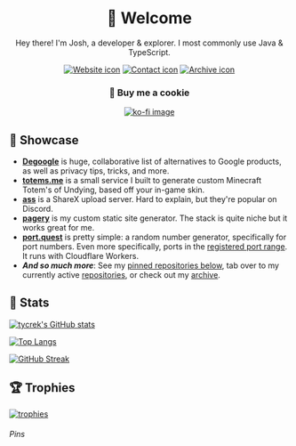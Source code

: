 <div align="center">

<!-- # Hello. I'm Josh. -->

# :wave: Welcome

Hey there! I'm Josh, a developer & explorer. I most commonly use Java & TypeScript.

[![Website icon]][Website]
[![Contact icon]][Contact]
[![Archive icon]][Archive]

### 🍪 Buy me a cookie

[![ko-fi image]][ko-fi link]

</div>

## :gem: Showcase

- **[Degoogle]** is huge, collaborative list of alternatives to Google products, as well as privacy tips, tricks, and more.
- **[totems.me]** is a small service I built to generate custom Minecraft Totem's of Undying, based off your in-game skin.
- **[ass]** is a ShareX upload server. Hard to explain, but they're popular on Discord.
- **[pagery]** is my custom static site generator. The stack is quite niche but it works great for me.
- **[port.quest]** is pretty simple: a random number generator, specifically for port numbers. Even more specifically, ports in the [registered port range][ports]. It runs with Cloudflare Workers.
- ***And so much more***: See my [pinned repositories below][pins], tab over to my currently active [repositories], or check out my [archive].

## :book: Stats

[![tycrek's GitHub stats]][stats repo]

[![Top Langs]][stats repo]

[![GitHub Streak]][streaks]

## :trophy: Trophies

[![trophies]][trophy repo]

###### Pins

<!---- Links ---->
<!-- Header -->
[Website]: https://jmoore.dev/
[Contact]: https://tycrek.com/
[Archive]: https://github.com/tycrek-archive
[Website icon]: https://img.shields.io/badge/-Website-EC407A
[Contact icon]: https://img.shields.io/badge/-Contact-D81B60
[Archive icon]: https://img.shields.io/badge/-Archive-AD1457
[ko-fi image]: https://ko-fi.com/img/githubbutton_sm.svg
[ko-fi link]: https://ko-fi.com/tycrek
<!-- Showcase -->
[Degoogle]: https://github.com/tycrek/degoogle#readme
[totems.me]: https://totems.me
[ass]: https://github.com/tycrek/ass
[pagery]: https://github.com/tycrek/pagery
[port.quest]: https://port.quest/
[ports]: https://en.wikipedia.org/wiki/Registered_port
[repositories]: https://github.com/tycrek?tab=repositories&q=&sort=stargazers
[pins]: #pins
<!-- Stats & trophies -->
[tycrek's GitHub stats]: https://github-readme-stats.vercel.app/api?username=tycrek&count_private=true&show_icons=true&theme=dracula&hide_border=true&custom_title=tycrek%27s%20GitHub%20Stats
[Top Langs]: https://github-readme-stats.vercel.app/api/top-langs/?username=tycrek&langs_count=10&layout=compact&theme=dracula&hide_border=true&card_width=445
[GitHub Streak]: https://streak-stats.demolab.com?user=tycrek&theme=dracula&hide_border=true
[streaks]: https://github.com/DenverCoder1/github-readme-streak-stats
[stats repo]: https://github.com/anuraghazra/github-readme-stats
[trophies]: https://github-profile-trophy.vercel.app/?username=tycrek&theme=dracula&title=Stars,Commit,Issues,Followers,PullRequest,Repositories&margin-w=10&margin-h=10&row=2&column=3&no-frame=true
[trophy repo]: https://github.com/ryo-ma/github-profile-trophy
<!-- Other -->
